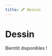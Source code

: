 ```yaml
---
title: 🖍️ Dessin
---
```


# Dessin

<head>
    <meta name="robots" content="noindex" />
</head>

Bientôt disponibles !